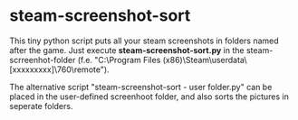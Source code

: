 # steam-screenshot-sort

This tiny python script puts all your steam screenshots in folders named after the game.
Just execute **steam-screenshot-sort.py** in the steam-scrreenhot-folder (f.e. "C:\Program Files (x86)\Steam\userdata\\[xxxxxxxxx]\760\remote"). 


The alternative script "steam-screenshot-sort - user folder.py" can be placed in the user-defined screenhoot folder, and also sorts the pictures in seperate folders.
